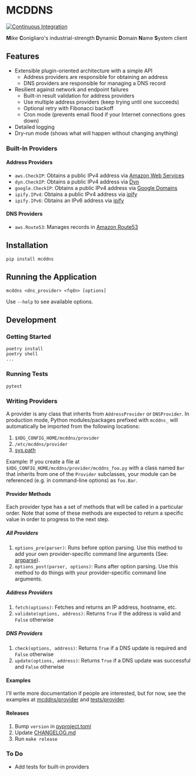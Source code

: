 # MCDDNS

[![Continuous Integration](https://github.com/mconigliaro/mcddns/actions/workflows/ci.yml/badge.svg)](https://github.com/mconigliaro/mcddns/actions/workflows/ci.yml)

**M**ike **C**onigliaro's industrial-strength **D**ynamic **D**omain **N**ame **S**ystem client

## Features

- Extensible plugin-oriented architecture with a simple API
  - Address providers are responsible for obtaining an address
  - DNS providers are responsible for managing a DNS record
- Resilient against network and endpoint failures
  - Built-in result validation for address providers
  - Use multiple address providers (keep trying until one succeeds)
  - Optional retry with Fibonacci backoff
  - Cron mode (prevents email flood if your Internet connections goes down)
- Detailed logging
- Dry-run mode (shows what will happen without changing anything)

### Built-In Providers

#### Address Providers

- `aws.CheckIP`: Obtains a public IPv4 address via [Amazon Web Services](https://aws.amazon.com/)
- `dyn.CheckIP`: Obtains a public IPv4 address via [Dyn](https://dyn.com/)
- `google.CheckIP`: Obtains a public IPv4 address via [Google Domains](https://domains.google.com)
- `ipify.IPv4`: Obtains a public IPv4 address via [ipify](https://www.ipify.org/)
- `ipify.IPv6`: Obtains an IPv6 address via [ipify](https://www.ipify.org/)

#### DNS Providers

- `aws.Route53`: Manages records in [Amazon Route53](https://aws.amazon.com/route53/)

## Installation

    pip install mcddns

## Running the Application

    mcddns <dns_provider> <fqdn> [options]

Use `--help` to see available options.

## Development

### Getting Started

    poetry install
    poetry shell
    ...

### Running Tests

    pytest

### Writing Providers

A provider is any class that inherits from `AddressProvider` or `DNSProvider`. In production mode, Python modules/packages prefixed with `mcddns_` will automatically be imported from the following locations:

1. `$XDG_CONFIG_HOME/mcddns/provider`
1. `/etc/mcddns/provider`
1. [sys.path](https://docs.python.org/3/library/sys.html#sys.path)

Example: If you create a file at `$XDG_CONFIG_HOME/mcddns/provider/mcddns_foo.py` with a class named `Bar` that inherits from one of the `Provider` subclasses, your module can be referenced (e.g. in command-line options) as `foo.Bar`.

#### Provider Methods

Each provider type has a set of methods that will be called in a particular order. Note that some of these methods are expected to return a specific value in order to progress to the next step.

##### All Providers

1. `options_pre(parser)`: Runs before option parsing. Use this method to add your own provider-specific command line arguments (See: [argparse](https://docs.python.org/3.6/library/argparse.html)).
1. `options_post(parser, options)`: Runs after option parsing. Use this method to do things with your provider-specific command line arguments.

##### Address Providers

1. `fetch(options)`: Fetches and returns an IP address, hostname, etc.
1. `validate(options, address)`: Returns `True` if the address is valid and `False` otherwise

##### DNS Providers

1. `check(options, address)`: Returns `True` if a DNS update is required and `False` otherwise
1. `update(options, address)`: Returns `True` if a DNS update was successful and `False` otherwise

#### Examples

I'll write more documentation if people are interested, but for now, see the examples at [mcddns/provider](mcddns/provider) and [tests/provider](tests/provider).

#### Releases

1. Bump `version` in [pyproject.toml](pyproject.toml)
1. Update [CHANGELOG.md](CHANGELOG.md)
1. Run `make release`

### To Do

- Add tests for built-in providers
